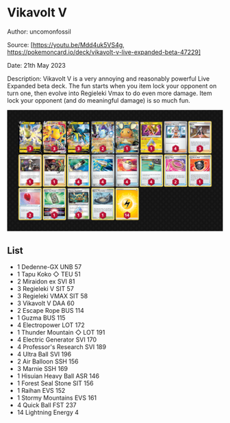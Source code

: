 # Vikavolt V

Author: uncomonfossil

Source: [https://youtu.be/Mdd4uk5VS4g, https://pokemoncard.io/deck/vikavolt-v-live-expanded-beta-47229]

Date: 21th May 2023

Description: Vikavolt V is a very annoying and reasonably powerful Live Expanded beta deck. The fun starts when you item lock your opponent on turn one, then evolve into Regieleki Vmax to do even more damage. Item lock your opponent (and do meaningful damage) is so much fun.

![decklist](../images/../../images/SVI/Vikavolt%20V/1-%20Vikavolt%20V.png)

## List

* 1 Dedenne-GX UNB 57
* 1 Tapu Koko ◇ TEU 51
* 2 Miraidon ex SVI 81
* 3 Regieleki V SIT 57
* 3 Regieleki VMAX SIT 58
* 3 Vikavolt V DAA 60
* 2 Escape Rope BUS 114
* 1 Guzma BUS 115
* 4 Electropower LOT 172
* 1 Thunder Mountain ◇ LOT 191
* 4 Electric Generator SVI 170
* 4 Professor's Research SVI 189
* 4 Ultra Ball SVI 196
* 2 Air Balloon SSH 156
* 3 Marnie SSH 169
* 1 Hisuian Heavy Ball ASR 146
* 1 Forest Seal Stone SIT 156
* 1 Raihan EVS 152
* 1 Stormy Mountains EVS 161
* 4 Quick Ball FST 237
* 14 Lightning Energy 4

